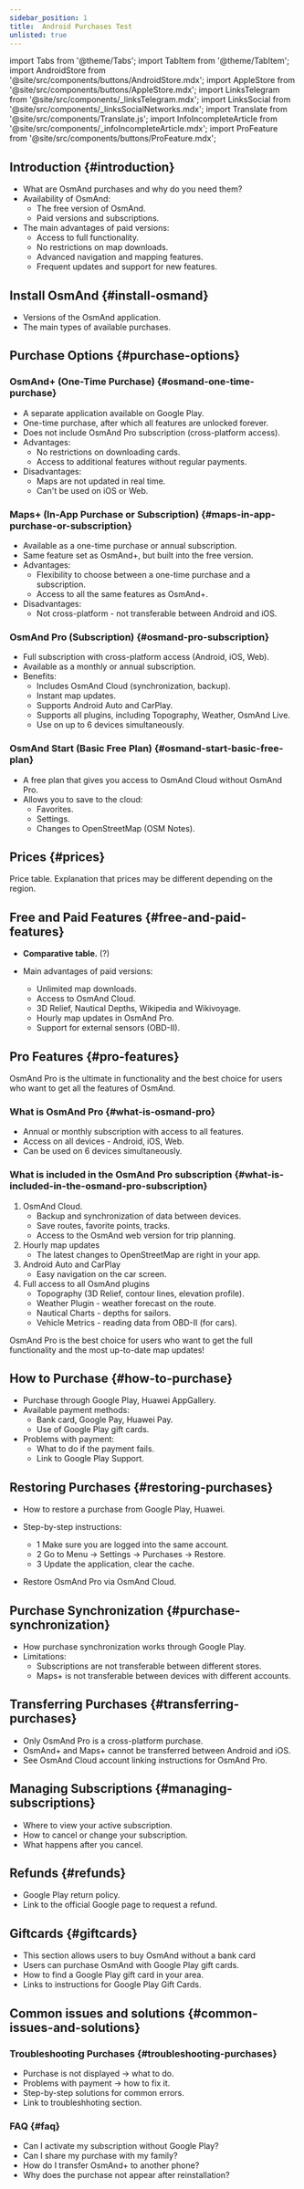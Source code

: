 ```yaml
---
sidebar_position: 1
title:  Android Purchases Test
unlisted: true
---
```


import Tabs from '@theme/Tabs';
import TabItem from '@theme/TabItem';
import AndroidStore from '@site/src/components/buttons/AndroidStore.mdx';
import AppleStore from '@site/src/components/buttons/AppleStore.mdx';
import LinksTelegram from '@site/src/components/_linksTelegram.mdx';
import LinksSocial from '@site/src/components/_linksSocialNetworks.mdx';
import Translate from '@site/src/components/Translate.js';
import InfoIncompleteArticle from '@site/src/components/_infoIncompleteArticle.mdx';
import ProFeature from '@site/src/components/buttons/ProFeature.mdx';


## Introduction {#introduction}

- What are OsmAnd purchases and why do you need them?
- Availability of OsmAnd:
    - The free version of OsmAnd.
    - Paid versions and subscriptions.
- The main advantages of paid versions:
    - Access to full functionality.
    - No restrictions on map downloads.
    - Advanced navigation and mapping features.
    - Frequent updates and support for new features.


## Install OsmAnd {#install-osmand}

- Versions of the OsmAnd application.
- The main types of available purchases.


## Purchase Options {#purchase-options}

### OsmAnd+ (One-Time Purchase) {#osmand-one-time-purchase}

- A separate application available on Google Play.
- One-time purchase, after which all features are unlocked forever.
- Does not include OsmAnd Pro subscription (cross-platform access).
- Advantages:
    - No restrictions on downloading cards.
    - Access to additional features without regular payments.
- Disadvantages:
    - Maps are not updated in real time.
    - Can't be used on iOS or Web.

### Maps+ (In-App Purchase or Subscription) {#maps-in-app-purchase-or-subscription}

- Available as a one-time purchase or annual subscription.
- Same feature set as OsmAnd+, but built into the free version.
- Advantages:
    - Flexibility to choose between a one-time purchase and a subscription.
    - Access to all the same features as OsmAnd+.
- Disadvantages:
    - Not cross-platform - not transferable between Android and iOS.


### OsmAnd Pro (Subscription) {#osmand-pro-subscription}

- Full subscription with cross-platform access (Android, iOS, Web).
- Available as a monthly or annual subscription.
- Benefits:
    - Includes OsmAnd Cloud (synchronization, backup).
    - Instant map updates.
    - Supports Android Auto and CarPlay.
    - Supports all plugins, including Topography, Weather, OsmAnd Live.
    - Use on up to 6 devices simultaneously.

### OsmAnd Start (Basic Free Plan) {#osmand-start-basic-free-plan}

- A free plan that gives you access to OsmAnd Cloud without OsmAnd Pro.
- Allows you to save to the cloud:
    - Favorites.
    - Settings.
    - Changes to OpenStreetMap (OSM Notes).


## Prices {#prices}

Price table.
Explanation that prices may be different depending on the region.


## Free and Paid Features {#free-and-paid-features}

- **Comparative table.** (?)

- Main advantages of paid versions:
    - Unlimited map downloads.
    - Access to OsmAnd Cloud.
    - 3D Relief, Nautical Depths, Wikipedia and Wikivoyage.
    - Hourly map updates in OsmAnd Pro.
    - Support for external sensors (OBD-II).


## Pro Features {#pro-features}

OsmAnd Pro is the ultimate in functionality and the best choice for users who want to get all the features of OsmAnd.

### What is OsmAnd Pro {#what-is-osmand-pro}

- Annual or monthly subscription with access to all features.
- Access on all devices - Android, iOS, Web.
- Can be used on 6 devices simultaneously.

### What is included in the OsmAnd Pro subscription {#what-is-included-in-the-osmand-pro-subscription}

1. OsmAnd Cloud.
    - Backup and synchronization of data between devices.
    - Save routes, favorite points, tracks.
    - Access to the OsmAnd web version for trip planning.
2. Hourly map updates
    - The latest changes to OpenStreetMap are right in your app.
3. Android Auto and CarPlay
    - Easy navigation on the car screen.
4. Full access to all OsmAnd plugins
    - Topography (3D Relief, contour lines, elevation profile).
    - Weather Plugin - weather forecast on the route.
    - Nautical Charts - depths for sailors.
    - Vehicle Metrics - reading data from OBD-II (for cars).

OsmAnd Pro is the best choice for users who want to get the full functionality and the most up-to-date map updates!


## How to Purchase {#how-to-purchase}

- Purchase through Google Play, Huawei AppGallery.
- Available payment methods:
    - Bank card, Google Pay, Huawei Pay.
    - Use of Google Play gift cards.
- Problems with payment:
    - What to do if the payment fails.
    - Link to Google Play Support.


## Restoring Purchases {#restoring-purchases}

- How to restore a purchase from Google Play, Huawei.
- Step-by-step instructions:

    - 1 Make sure you are logged into the same account.
    - 2 Go to Menu → Settings → Purchases → Restore.
    - 3 Update the application, clear the cache.

- Restore OsmAnd Pro via OsmAnd Cloud.


## Purchase Synchronization {#purchase-synchronization}

- How purchase synchronization works through Google Play.
- Limitations:
    - Subscriptions are not transferable between different stores.
    - Maps+ is not transferable between devices with different accounts.


## Transferring Purchases {#transferring-purchases}

- Only OsmAnd Pro is a cross-platform purchase.
- OsmAnd+ and Maps+ cannot be transferred between Android and iOS.
- See OsmAnd Cloud account linking instructions for OsmAnd Pro.


## Managing Subscriptions {#managing-subscriptions}

- Where to view your active subscription.
- How to cancel or change your subscription.
- What happens after you cancel.


## Refunds {#refunds}

- Google Play return policy.
- Link to the official Google page to request a refund.


## Giftcards {#giftcards}

- This section allows users to buy OsmAnd without a bank card
- Users can purchase OsmAnd with Google Play gift cards.
- How to find a Google Play gift card in your area.
- Links to instructions for Google Play Gift Cards.


## Common issues and solutions {#common-issues-and-solutions}

### Troubleshooting Purchases {#troubleshooting-purchases}

- Purchase is not displayed → what to do.
- Problems with payment → how to fix it.
- Step-by-step solutions for common errors.
- Link to troubleshhoting section.

### FAQ {#faq}

- Can I activate my subscription without Google Play?
- Can I share my purchase with my family?
- How do I transfer OsmAnd+ to another phone?
- Why does the purchase not appear after reinstallation?

